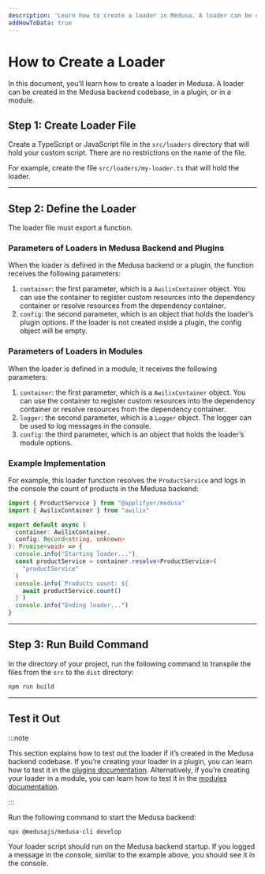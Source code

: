 ```yaml
---
description: 'Learn how to create a loader in Medusa. A loader can be created in the Medusa backend codebase, in a plugin, or in a module.'
addHowToData: true
---
```


# How to Create a Loader

In this document, you’ll learn how to create a loader in Medusa. A loader can be created in the Medusa backend codebase, in a plugin, or in a module.

## Step 1: Create Loader File

Create a TypeScript or JavaScript file in the `src/loaders` directory that will hold your custom script. There are no restrictions on the name of the file.

For example, create the file `src/loaders/my-loader.ts` that will hold the loader.

---

## Step 2: Define the Loader

The loader file must export a function.

### Parameters of Loaders in Medusa Backend and Plugins

When the loader is defined in the Medusa backend or a plugin, the function receives the following parameters:

1. `container`: the first parameter, which is a `AwilixContainer` object. You can use the container to register custom resources into the dependency container or resolve resources from the dependency container.
2. `config`: the second parameter, which is an object that holds the loader’s plugin options. If the loader is not created inside a plugin, the config object will be empty.

### Parameters of Loaders in Modules

When the loader is defined in a module, it receives the following parameters:

1. `container`: the first parameter, which is a `AwilixContainer` object. You can use the container to register custom resources into the dependency container or resolve resources from the dependency container.
2. `logger`: the second parameter, which is a `Logger` object. The logger can be used to log messages in the console.
3. `config`: the third parameter, which is an object that holds the loader’s module options.

### Example Implementation

For example, this loader function resolves the `ProductService` and logs in the console the count of products in the Medusa backend:

```ts title=src/loaders/my-loader.ts
import { ProductService } from "@applifyer/medusa"
import { AwilixContainer } from "awilix"

export default async (
  container: AwilixContainer,
  config: Record<string, unknown>
): Promise<void> => {
  console.info("Starting loader...")
  const productService = container.resolve<ProductService>(
    "productService"
  )
  console.info(`Products count: ${
    await productService.count()
  }`)
  console.info("Ending loader...")
}
```

---

## Step 3: Run Build Command

In the directory of your project, run the following command to transpile the files from the `src` to the `dist` directory:

```bash npm2yarn
npm run build
```

---

## Test it Out

:::note

This section explains how to test out the loader if it’s created in the Medusa backend codebase. If you’re creating your loader in a plugin, you can learn how to test it in the [plugins documentation](../plugins/create.md#test-your-plugin). Alternatively, if you’re creating your loader in a module, you can learn how to test it in the [modules documentation](../modules/create.mdx#step-4-test-your-module).

:::

Run the following command to start the Medusa backend:

```bash npm2yarn
npx @medusajs/medusa-cli develop
```

Your loader script should run on the Medusa backend startup. If you logged a message in the console, similar to the example above, you should see it in the console.
